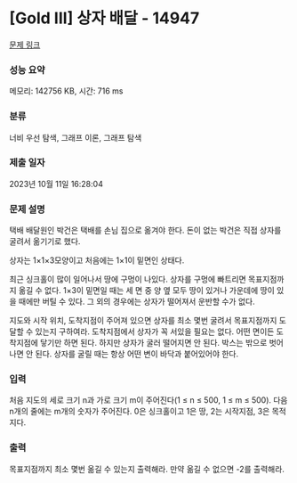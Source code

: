 # [Gold III] 상자 배달 - 14947 

[문제 링크](https://www.acmicpc.net/problem/14947) 

### 성능 요약

메모리: 142756 KB, 시간: 716 ms

### 분류

너비 우선 탐색, 그래프 이론, 그래프 탐색

### 제출 일자

2023년 10월 11일 16:28:04

### 문제 설명

<p>택배 배달원인 박건은 택배를 손님 집으로 옮겨야 한다. 돈이 없는 박건은 직접 상자를 굴려서 옮기기로 했다.</p>

<p>상자는 1×1×3모양이고 처음에는 1×1이 밑면인 상태다.</p>

<p>최근 싱크홀이 많이 일어나서 땅에 구멍이 나있다. 상자를 구멍에 빠트리면 목표지점까지 옮길 수 없다. 1×3이 밑면일 때는 세 면 중 양 옆 모두 땅이 있거나 가운데에 땅이 있을 때에만 버틸 수 있다. 그 외의 경우에는 상자가 떨어져서 운반할 수가 없다.</p>

<p>지도와 시작 위치, 도착지점이 주어져 있으면 상자를 최소 몇번 굴려서  목표지점까지 도달할 수 있는지 구하여라. 도착지점에서 상자가 꼭 서있을 필요는 없다. 어떤 면이든 도착지점에 닿기만 하면 된다. 하지만 상자가 굴러 떨어지면 안 된다. 박스는 밖으로 벗어나면 안 된다. 상자를 굴릴 때는 항상 어떤 변이 바닥과 붙어있어야 한다.</p>

### 입력 

 <p>처음 지도의 세로 크기 n과 가로 크기 m이 주어진다(1 ≤ n ≤ 500, 1 ≤ m ≤ 500). 다음 n개의 줄에는 m개의 숫자가 주어진다. 0은 싱크홀이고 1은 땅, 2는 시작지점, 3은 목적지다.</p>

### 출력 

 <p>목표지점까지 최소 몇번 옮길 수 있는지 출력해라. 만약 옮길 수 없으면 -2를 출력해라.</p>

